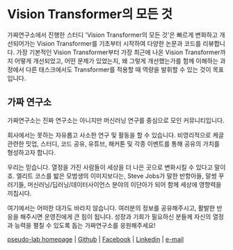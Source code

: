 # Vision Transformer의 모든 것

가짜연구소에서 진행한 스터디 'Vision Transformer의 모든 것'은 빠르게 변화하고 개선되어가는 Vision Transformer를 기초부터 시작하여 다양한 논문과 코드를 리뷰합니다.
가장 기본적인 Vision Transformer부터 가장 최근에 나온 Vision Transformer까지 어떻게 개선되었고, 어떤 문제가 있었는지, 왜 그렇게 개선했는가를 함께 이해하는 과정에서 다른 태스크에서도 Transformer를 적용할 때 역량을 발휘할 수 있는 것이 목표입니다.

## 가짜 연구소

가짜연구소는 진짜 연구소는 아니지만 머신러닝 연구를 중심으로 모인 커뮤니티입니다.

회사에서는 못하는 자유롭고 사소한 연구 및 활동을 할 수 있습니다. 비영리적으로 케글 관련한 밋업, 스터디, 코드 공유, 유튜브, 해커톤 및 각종 이벤트를 통해 공유의 가치를 형성하고자 합니다.

우리는 믿습니다. 열정을 가진 사람들이 세상을 더 나은 곳으로 변화시킬 수 있다고 말이죠. 엘리트 코스를 밟은 모범생의 이미지보다는, Steve Jobs가 말한 반항아들, 말썽 꾸러기들, 머신러닝/딥러닝/데이터사이언스 분야의 이단아가 되어 함께 세상에 영향력을 끼칩시다.

여기에서는 어떠한 대가도 바라지 않습니다. 여러분의 정보를 공유해주시고, 활발한 반응을 해주시면 운영진에게 큰 힘이 됩니다. 성장과 기회가 필요하신 분들께 자신의 열정과 능력을 펼칠 수 있도록 돕는 가짜연구소를 응원해주세요!

[pseudo-lab homepage](pseudo-lab.com) | [Github](github.com/Pseudo-Lab) | [Facebook](facebook.com/groups/pseudolab) | [Linkedin](linkedin.com/company/pseudolab) | 
[e-mail](pseudolab.operator@gmail.com)